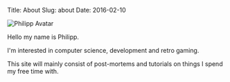 Title: About
Slug: about
Date: 2016-02-10

![Philipp Avatar]({static}/images/about/avatar.png)

Hello my name is Philipp.

I'm interested in computer science, development and retro gaming.

This site will mainly consist of post-mortems and tutorials on things I spend my free time with.

